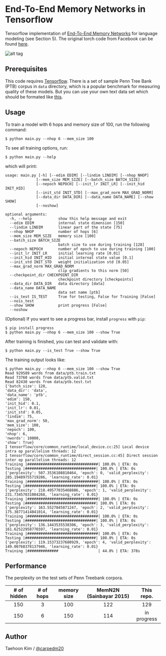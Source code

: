 End-To-End Memory Networks in Tensorflow
========================================

Tensorflow implementation of [End-To-End Memory Networks](http://arxiv.org/abs/1503.08895v4) for language modeling (see Section 5). The original torch code from Facebook can be found [here](https://github.com/facebook/MemNN/tree/master/MemN2N-lang-model).

![alt tag](http://i.imgur.com/nv89JLc.png)


Prerequisites
-------------

This code requires [Tensorflow](https://www.tensorflow.org/). There is a set of sample Penn Tree Bank (PTB) corpus in `data` directory, which is a popular benchmark for measuring quality of these models. But you can use your own text data set which should be formated like [this](data/).


Usage
-----

To train a model with 6 hops and memory size of 100, run the following command:

    $ python main.py --nhop 6 --mem_size 100

To see all training options, run:

    $ python main.py --help

which will print:

    usage: main.py [-h] [--edim EDIM] [--lindim LINDIM] [--nhop NHOP]
                  [--mem_size MEM_SIZE] [--batch_size BATCH_SIZE]
                  [--nepoch NEPOCH] [--init_lr INIT_LR] [--init_hid INIT_HID]
                  [--init_std INIT_STD] [--max_grad_norm MAX_GRAD_NORM]
                  [--data_dir DATA_DIR] [--data_name DATA_NAME] [--show SHOW]
                  [--noshow]

    optional arguments:
      -h, --help            show this help message and exit
      --edim EDIM           internal state dimension [150]
      --lindim LINDIM       linear part of the state [75]
      --nhop NHOP           number of hops [6]
      --mem_size MEM_SIZE   memory size [100]
      --batch_size BATCH_SIZE
                            batch size to use during training [128]
      --nepoch NEPOCH       number of epoch to use during training [100]
      --init_lr INIT_LR     initial learning rate [0.01]
      --init_hid INIT_HID   initial internal state value [0.1]
      --init_std INIT_STD   weight initialization std [0.05]
      --max_grad_norm MAX_GRAD_NORM
                            clip gradients to this norm [50]
      --checkpoint_dir CHECKPOINT_DIR
                            checkpoint directory [checkpoints]
      --data_dir DATA_DIR   data directory [data]
      --data_name DATA_NAME
                            data set name [ptb]
      --is_test IS_TEST     True for testing, False for Training [False]
      --nois_test
      --show SHOW           print progress [False]
      --noshow

(Optional) If you want to see a progress bar, install `progress` with `pip`:

    $ pip install progress
    $ python main.py --nhop 6 --mem_size 100 --show True

After training is finished, you can test and validate with:

    $ python main.py --is_test True --show True

The training output looks like:

    $ python main.py --nhop 6 --mem_size 100 --show True
    Read 929589 words from data/ptb.train.txt
    Read 73760 words from data/ptb.valid.txt
    Read 82430 words from data/ptb.test.txt
    {'batch_size': 128,
    'data_dir': 'data',
    'data_name': 'ptb',
    'edim': 150,
    'init_hid': 0.1,
    'init_lr': 0.01,
    'init_std': 0.05,
    'lindim': 75,
    'max_grad_norm': 50,
    'mem_size': 100,
    'nepoch': 100,
    'nhop': 6,
    'nwords': 10000,
    'show': True}
    I tensorflow/core/common_runtime/local_device.cc:25] Local device intra op parallelism threads: 12
    I tensorflow/core/common_runtime/direct_session.cc:45] Direct session inter op parallelism threads: 12
    Training |################################| 100.0% | ETA: 0s
    Testing |################################| 100.0% | ETA: 0s
    {'perplexity': 507.3536108810464, 'epoch': 0, 'valid_perplexity': 285.19489755719286, 'learning_rate': 0.01}
    Training |################################| 100.0% | ETA: 0s
    Testing |################################| 100.0% | ETA: 0s
    {'perplexity': 218.49577035468886, 'epoch': 1, 'valid_perplexity': 231.73457031084268, 'learning_rate': 0.01}
    Training |################################| 100.0% | ETA: 0s
    Testing |################################| 100.0% | ETA: 0s
    {'perplexity': 163.5527845871247, 'epoch': 2, 'valid_perplexity': 175.38771414841014, 'learning_rate': 0.01}
    Training |################################| 100.0% | ETA: 0s
    Testing |################################| 100.0% | ETA: 0s
    {'perplexity': 136.1443535538306, 'epoch': 3, 'valid_perplexity': 161.62522958776597, 'learning_rate': 0.01}
    Training |################################| 100.0% | ETA: 0s
    Testing |################################| 100.0% | ETA: 0s
    {'perplexity': 119.15373237680929, 'epoch': 4, 'valid_perplexity': 149.00768378137946, 'learning_rate': 0.01}
    Training |##############                  | 44.0% | ETA: 378s


Performance
-----------

The perplexity on the test sets of Penn Treebank corpora.

| # of hidden | # of hops | memory size | MemN2N (Sainbayar 2015) |  This repo. |
|:-----------:|:---------:|:-----------:|:-----------------------:|:-----------:|
|     150     |     3     |     100     |           122           |     129     |
|     150     |     6     |     150     |           114           | in progress |


Author
------

Taehoon Kim / [@carpedm20](http://carpedm20.github.io/)
